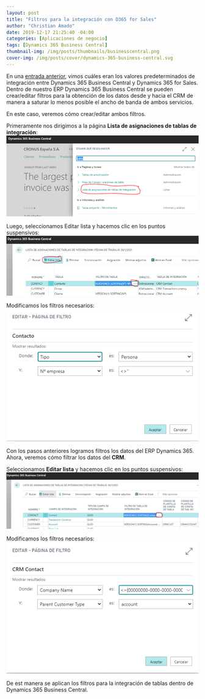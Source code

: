 ```yaml
---
layout: post
title: "Filtros para la integración con D365 for Sales"
author: "Christian Amado"
date: 2019-12-17 21:25:40 -04:00
categories: [Aplicaciones de negocio]
tags: [Dynamics 365 Business Central]
thumbnail-img: /img/posts/thumbnails/businesscentral.png
cover-img: /img/posts/cover/dynamics-365-business-central.svg
---
```


En una [entrada anterior](/2019/04/valores-predeterminados-para-integracion/), vimos cuáles eran los valores predeterminados de integración entre Dynamics 365 Business Central y Dynamics 365 for Sales. Dentro de nuestro ERP Dynamics 365 Business Central se pueden crear/editar filtros para la obtención de los datos desde y hacia el CRM de manera a saturar lo menos posible el ancho de banda de ambos servicios.

<!--more-->

En este caso, veremos cómo crear/editar ambos filtros.

Primeramente nos dirigimos a la página **Lista de asignaciones de tablas de integración**:  
![](/img/posts/migrated/2019/12/1-7.png)  

Luego, seleccionamos Editar lista y hacemos clic en los puntos suspensivos:  
![](/img/posts/migrated/2019/12/2-7.png)  

Modificamos los filtros necesarios:  
![](/img/posts/migrated/2019/12/3-7.png)  

Con los pasos anteriores logramos filtros los datos del ERP Dynamics 365. Ahora, veremos cómo filtrar los datos del **CRM**.

Seleccionamos **Editar lista** y hacemos clic en los puntos suspensivos:   
![](/img/posts/migrated/2019/12/4-6.png)  

Modificamos los filtros necesarios:  
![](/img/posts/migrated/2019/12/5-4.png)  

De est manera se aplican los filtros para la integración de tablas dentro de Dynamics 365 Business Central.
